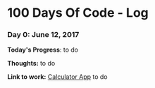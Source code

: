 # 100 Days Of Code - Log

### Day 0: June 12, 2017

**Today's Progress**: to do

**Thoughts:** to do

**Link to work:** [Calculator App](http://www.example.com) to do
